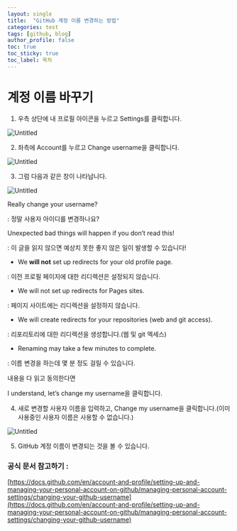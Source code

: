 ```yaml
---
layout: single
title:  "GitHub 계정 이름 변경하는 방법"
categories: test
tags: [github, blog]
author_profile: false
toc: true
toc_sticky: true
toc_label: 목차
---
```


# 계정 이름 바꾸기

1. 우측 상단에 내 프로필 아이콘을 누르고 Settings를 클릭합니다.

![Untitled](GitHub%20%E1%84%80%E1%85%A8%E1%84%8C%E1%85%A5%E1%86%BC%20%E1%84%8B%E1%85%B5%E1%84%85%E1%85%B3%E1%86%B7%20%E1%84%87%E1%85%A7%E1%86%AB%E1%84%80%E1%85%A7%E1%86%BC%E1%84%92%E1%85%A1%E1%84%82%E1%85%B3%E1%86%AB%20%E1%84%87%E1%85%A1%E1%86%BC%E1%84%87%E1%85%A5%E1%86%B8%20%E1%84%8B%E1%85%A1%E1%86%AB%E1%84%82%E1%85%A2%207782eaf2ed2149879869f3a01e5a5c7e/Untitled.png)

2. 좌측에 Account를 누르고 Change username을 클릭합니다.

![Untitled](GitHub%20%E1%84%80%E1%85%A8%E1%84%8C%E1%85%A5%E1%86%BC%20%E1%84%8B%E1%85%B5%E1%84%85%E1%85%B3%E1%86%B7%20%E1%84%87%E1%85%A7%E1%86%AB%E1%84%80%E1%85%A7%E1%86%BC%E1%84%92%E1%85%A1%E1%84%82%E1%85%B3%E1%86%AB%20%E1%84%87%E1%85%A1%E1%86%BC%E1%84%87%E1%85%A5%E1%86%B8%20%E1%84%8B%E1%85%A1%E1%86%AB%E1%84%82%E1%85%A2%207782eaf2ed2149879869f3a01e5a5c7e/Untitled%201.png)

3. 그럼 다음과 같은 창이 나타납니다.

![Untitled](GitHub%20%E1%84%80%E1%85%A8%E1%84%8C%E1%85%A5%E1%86%BC%20%E1%84%8B%E1%85%B5%E1%84%85%E1%85%B3%E1%86%B7%20%E1%84%87%E1%85%A7%E1%86%AB%E1%84%80%E1%85%A7%E1%86%BC%E1%84%92%E1%85%A1%E1%84%82%E1%85%B3%E1%86%AB%20%E1%84%87%E1%85%A1%E1%86%BC%E1%84%87%E1%85%A5%E1%86%B8%20%E1%84%8B%E1%85%A1%E1%86%AB%E1%84%82%E1%85%A2%207782eaf2ed2149879869f3a01e5a5c7e/Untitled%202.png)

Really change your username?

: 정말 사용자 아이디를 변경하나요?

Unexpected bad things will happen if you don’t read this! 

: 이 글을 읽지 않으면 예상치 못한 좋지 않은 일이 발생할 수 있습니다!

- We **will not** set up redirects for your old profile page.

: 이전 프로필 페이지에 대한 리디렉션은 설정되지 않습니다.

- We will not set up redirects for Pages sites.

: 페이지 사이트에는 리디렉션을 설정하지 않습니다.

- We will create redirects for your repositories (web and git access).

: 리포리토리에 대한 리디렉션을 생성합니다.(웹 및 git 엑세스)

- Renaming may take a few minutes to complete.

: 이름 변경을 하는데  몇 분 정도 걸릴 수 있습니다.

내용을 다 읽고 동의한다면 

I understand, let’s change my username을 클릭합니다.

4. 새로 변경할 사용자 이름을 입력하고, Change my username을 클릭합니다.(이미 사용중인 사용자 이름은 사용할 수 없습니다.)

![Untitled](GitHub%20%E1%84%80%E1%85%A8%E1%84%8C%E1%85%A5%E1%86%BC%20%E1%84%8B%E1%85%B5%E1%84%85%E1%85%B3%E1%86%B7%20%E1%84%87%E1%85%A7%E1%86%AB%E1%84%80%E1%85%A7%E1%86%BC%E1%84%92%E1%85%A1%E1%84%82%E1%85%B3%E1%86%AB%20%E1%84%87%E1%85%A1%E1%86%BC%E1%84%87%E1%85%A5%E1%86%B8%20%E1%84%8B%E1%85%A1%E1%86%AB%E1%84%82%E1%85%A2%207782eaf2ed2149879869f3a01e5a5c7e/Untitled%203.png)

5. GitHub 계정 이름이 변경되는 것을 볼 수 있습니다.

### 공식 문서 참고하기 :

[https://docs.github.com/en/account-and-profile/setting-up-and-managing-your-personal-account-on-github/managing-personal-account-settings/changing-your-github-username](https://docs.github.com/en/account-and-profile/setting-up-and-managing-your-personal-account-on-github/managing-personal-account-settings/changing-your-github-username)